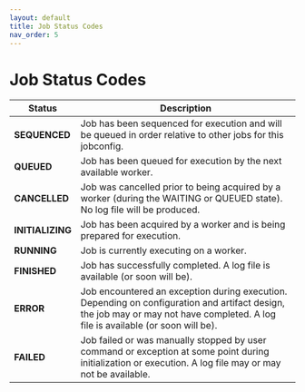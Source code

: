 ```yaml
---
layout: default
title: Job Status Codes
nav_order: 5
---
```

# Job Status Codes

| Status           | Description                                                                                                                                                                      |
| ---------------- | -------------------------------------------------------------------------------------------------------------------------------------------------------------------------------- |
| **SEQUENCED**    | Job has been sequenced for execution and will be queued in order relative to other jobs for this jobconfig.                                                                      |
| **QUEUED**       | Job has been queued for execution by the next available worker.                                                                                                                  |
| **CANCELLED**    | Job was cancelled prior to being acquired by a worker (during the WAITING or QUEUED state). No log file will be produced.                                                        |
| **INITIALIZING** | Job has been acquired by a worker and is being prepared for execution.                                                                                                           |
| **RUNNING**      | Job is currently executing on a worker.                                                                                                                                          |
| **FINISHED**     | Job has successfully completed. A log file is available (or soon will be).                                                                                                       |
| **ERROR**        | Job encountered an exception during execution. Depending on configuration and artifact design, the job may or may not have completed. A log file is available (or soon will be). |
| **FAILED**       | Job failed or was manually stopped by user command or exception at some point during initialization or execution. A log file may or may not be available.                        |